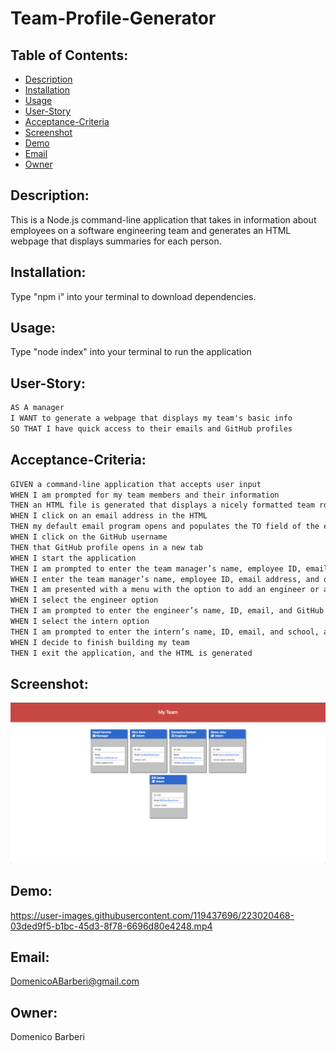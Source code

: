 # Team-Profile-Generator

## Table of Contents:

* [Description](#description)
* [Installation](#installation)
* [Usage](#usage)
* [User-Story](#user-story)
* [Acceptance-Criteria](#acceptance-criteria)
* [Screenshot](#screenshot)
* [Demo](#Demo)
* [Email](#Email)
* [Owner](#Owner)

## Description:
This is a Node.js command-line application that takes in information about employees on a software engineering team and generates an HTML webpage that displays summaries for each person.

## Installation:
Type "npm i" into your terminal to download dependencies.

## Usage:
Type "node index" into your terminal to run the application

## User-Story:

```md
AS A manager
I WANT to generate a webpage that displays my team's basic info
SO THAT I have quick access to their emails and GitHub profiles
```


## Acceptance-Criteria:

```md
GIVEN a command-line application that accepts user input
WHEN I am prompted for my team members and their information
THEN an HTML file is generated that displays a nicely formatted team roster based on user input
WHEN I click on an email address in the HTML
THEN my default email program opens and populates the TO field of the email with the address
WHEN I click on the GitHub username
THEN that GitHub profile opens in a new tab
WHEN I start the application
THEN I am prompted to enter the team manager’s name, employee ID, email address, and office number
WHEN I enter the team manager’s name, employee ID, email address, and office number
THEN I am presented with a menu with the option to add an engineer or an intern or to finish building my team
WHEN I select the engineer option
THEN I am prompted to enter the engineer’s name, ID, email, and GitHub username, and I am taken back to the menu
WHEN I select the intern option
THEN I am prompted to enter the intern’s name, ID, email, and school, and I am taken back to the menu
WHEN I decide to finish building my team
THEN I exit the application, and the HTML is generated
```

## Screenshot:
![Screenshot](assets/img/screenshot.png)

## Demo:
https://user-images.githubusercontent.com/119437696/223020468-03ded9f5-b1bc-45d3-8f78-6696d80e4248.mp4

## Email:
DomenicoABarberi@gmail.com

## Owner:
Domenico Barberi
